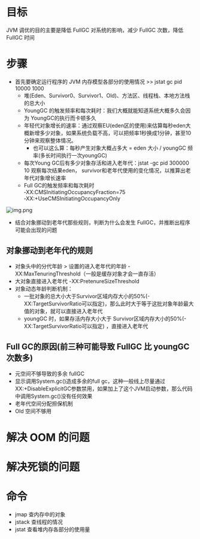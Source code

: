 # 目标

JVM 调优的目的主要是降低 FullGC 对系统的影响，减少 FullGC 次数，降低 FullGC 时间

# 步骤

- 首先要确定运行程序的 JVM 内存模型各部分的使用情况 >> jstat gc pid 10000 1000
    - 堆(Eden、Survivor0、Survivor1、Old)、方法区、线程栈、本地方法栈的总大小
    - YoungGC 的触发频率和每次耗时：我们大概就能知道系统大概多久会因为 YoungGC的执行而卡顿多久
    - 年轻代对象增长的速率：通过观察EU(eden区的使用)来估算每秒eden大概新增多少对象，如果系统负载不高，可以把频率1秒换成1分钟，甚至10分钟来观察整体情况。
        - 也可以这么算：每秒产生对象大概占多大 = eden 大小 / youngGC 频率(多长时间执行一次youngGC)
    - 每次Young GC后有多少对象存活和进入老年代：jstat -gc pid 300000 10 观察每次结果eden， survivor和老年代使用的变化情况，以推算出老年代对象增长速率
    - Full GC的触发频率和每次耗时 ‐XX:CMSInitiatingOccupancyFraction=75 ‐XX:+UseCMSInitiatingOccupancyOnly

![img.png](../../../../resources/image/jvm/GCTuning-01.png)

- 结合对象挪动到老年代那些规则，判断为什么会发生 FullGC，并推断出程序可能会出现的问题

## 对象挪动到老年代的规则

- 对象头中的分代年龄 > 设置的进入老年代的年龄 -XX:MaxTenuringThreshold（一般是缓存对象才会一直存活）
- 大对象直接进入老年代 -XX:PretenureSizeThreshold
- 对象动态年龄判断机制：
    - 一批对象的总大小大于Survivor区域内存大小的50%(-XX:TargetSurvivorRatio可以指定)，那么此时大于等于这批对象年龄最大值的对象，就可以直接进入老年代
    - youngGC 时，如果存活内存大小大于 Survivor区域内存大小的50%(-XX:TargetSurvivorRatio可以指定) ，直接进入老年代

## Full GC的原因(前三种可能导致 FullGC 比 youngGC 次数多)

- 元空间不够导致的多余 fullGC
- 显示调用System.gc()造成多余的full gc，这种一般线上尽量通过XX:+DisableExplicitGC参数禁用，如果加上了这个JVM启动参数，那么代码中调用System.gc()没有任何效果
- 老年代空间分配担保机制
- Old 空间不够用

# 解决 OOM 的问题

# 解决死锁的问题

# 命令

- jmap 查内存中的对象
- jstack 查线程的情况
- jstat 查看堆内存各部分的使用量


